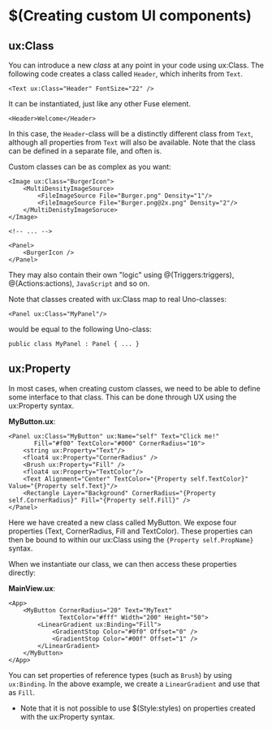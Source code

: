 # $(Creating custom UI components)

## ux:Class

You can introduce a new _class_ at any point in your code using ux:Class. The following code creates a class called `Header`, which inherits from `Text`.

```
<Text ux:Class="Header" FontSize="22" />
```

It can be instantiated, just like any other Fuse element.

```
<Header>Welcome</Header>
```

In this case, the `Header`-class will be a distinctly different class from `Text`, although all properties from `Text` will also be available. Note that the class can be defined in a separate file, and often is.

Custom classes can be as complex as you want:

```
<Image ux:Class="BurgerIcon">
	<MultiDensityImageSource>
		<FileImageSource File="Burger.png" Density="1"/>
		<FileImageSource File="Burger.png@2x.png" Density="2"/>
	</MultiDenistyImageSoruce>
</Image>

<!-- ... -->

<Panel>
	<BurgerIcon />
</Panel>
```

They may also contain their own "logic" using @(Triggers:triggers), @(Actions:actions), `JavaScript` and so on.

Note that classes created with ux:Class map to real Uno-classes:

```
<Panel ux:Class="MyPanel"/>
```

would be equal to the following Uno-class:

```
public class MyPanel : Panel { ... }
```

## ux:Property

In most cases, when creating custom classes, we need to be able to define some interface to that class. This can be done through UX using the ux:Property syntax.

__MyButton.ux__:

```
<Panel ux:Class="MyButton" ux:Name="self" Text="Click me!"
	   Fill="#f00" TextColor="#000" CornerRadius="10">
	<string ux:Property="Text"/>
	<float4 ux:Property="CornerRadius" />
	<Brush ux:Property="Fill" />
	<float4 ux:Property="TextColor"/>
	<Text Alignment="Center" TextColor="{Property self.TextColor}" Value="{Property self.Text}"/>
	<Rectangle Layer="Background" CornerRadius="{Property self.CornerRadius}" Fill="{Property self.Fill}" />
</Panel>
```

Here we have created a new class called MyButton. We expose four properties (Text, CornerRadius, Fill and TextColor). These properties can then be bound to within our ux:Class using the `{Property self.PropName}` syntax.

When we instantiate our class, we can then access these properties directly:

__MainView.ux__:

```
<App>
	<MyButton CornerRadius="20" Text="MyText"
	          TextColor="#fff" Width="200" Height="50">
		<LinearGradient ux:Binding="Fill">
			<GradientStop Color="#0f0" Offset="0" />
			<GradientStop Color="#00f" Offset="1" />
	    </LinearGradient>
	</MyButton>
</App>
```

You can set properties of reference types (such as `Brush`) by using `ux:Binding`. In the above example, we create a `LinearGradient` and use that as `Fill`.

* Note that it is not possible to use $(Style:styles) on properties created with the ux:Property syntax.
